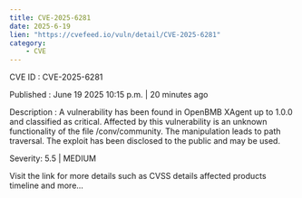 ```yaml
---
title: CVE-2025-6281
date: 2025-6-19
lien: "https://cvefeed.io/vuln/detail/CVE-2025-6281"
category:
    - CVE
---
```


CVE ID : CVE-2025-6281

Published :  June 19
2025
10:15 p.m. | 20 minutes ago

Description : A vulnerability has been found in OpenBMB XAgent up to 1.0.0 and classified as critical. Affected by this vulnerability is an unknown functionality of the file /conv/community. The manipulation leads to path traversal. The exploit has been disclosed to the public and may be used.

Severity: 5.5 | MEDIUM

Visit the link for more details
such as CVSS details
affected products
timeline
and more...
